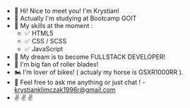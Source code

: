 - 👋 Hi! Nice to meet you! I'm Krystian!
- 📖 Actually I'm studying at Bootcamp GOIT 
- 🌱 My skills at the moment :
   - ✅ HTML5
   - ✅ CSS / SCSS
   - ✅ JavaScript 
- 🔭 My dream is to become FULLSTACK DEVELOPER!
- 💪 I'm big fan of roller blades!
- 🏍️ I'm lover of bikes! ( actualy my horse is GSXR1000RR ).
- 💬 Feel free to ask me anything or just chat !
      - krystianklimczak1996r@gmail.com
- ✌️ ✌️ ✌️ 



    




    
  
<!-- 
**krystianklimczak/krystianklimczak** is a ✨ _special_ ✨ repository because its `README.md` (this file) appears on your GitHub profile.

Here are some ideas to get you started:

- 🔭 I’m currently working on ...
- 🌱 I’m currently learning ...
- 👯 I’m looking to collaborate on ...
- 🤔 I’m looking for help with ...
- 💬 Ask me about ...
- 📫 How to reach me: ...
- 😄 Pronouns: ...
- ⚡ Fun fact: ...
-->
